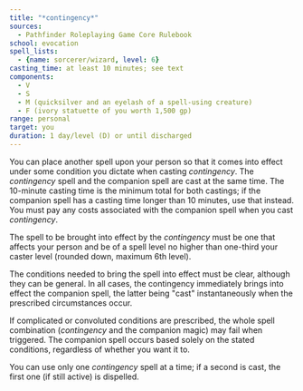 ```yaml
---
title: "*contingency*"
sources:
  - Pathfinder Roleplaying Game Core Rulebook
school: evocation
spell_lists:
  - {name: sorcerer/wizard, level: 6}
casting_time: at least 10 minutes; see text
components:
  - V
  - S
  - M (quicksilver and an eyelash of a spell-using creature)
  - F (ivory statuette of you worth 1,500 gp)
range: personal
target: you
duration: 1 day/level (D) or until discharged
---
```


You can place another spell upon your person so that it comes into effect under some condition you dictate when casting *contingency*. The *contingency* spell and the companion spell are cast at the same time. The 10-minute casting time is the minimum total for both castings; if the companion spell has a casting time longer than 10 minutes, use that instead. You must pay any costs associated with the companion spell when you cast *contingency*.

The spell to be brought into effect by the *contingency* must be one that affects your person and be of a spell level no higher than one-third your caster level (rounded down, maximum 6th level).

The conditions needed to bring the spell into effect must be clear, although they can be general. In all cases, the contingency immediately brings into effect the companion spell, the latter being "cast" instantaneously when the prescribed circumstances occur.

If complicated or convoluted conditions are prescribed, the whole spell combination (*contingency* and the companion magic) may fail when triggered. The companion spell occurs based solely on the stated conditions, regardless of whether you want it to.

You can use only one *contingency* spell at a time; if a second is cast, the first one (if still active) is dispelled.

